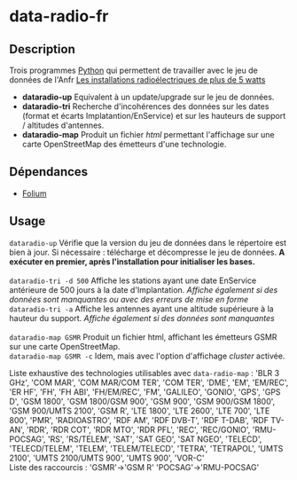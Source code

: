# data-radio-fr

## Description
Trois programmes [Python](https://www.python.org/) qui permettent de travailler avec le jeu de données de l'Anfr [Les installations radioélectriques de plus de 5 watts](https://www.data.gouv.fr/fr/datasets/donnees-sur-les-installations-radioelectriques-de-plus-de-5-watts-1/)

- **dataradio-up**
Equivalent à un update/upgrade sur le jeu de données.
- **dataradio-tri**
Recherche d'incohérences des données sur les dates (format et écarts Implatantion/EnService) et sur les hauteurs de support / altitudes d'antennes.
- **dataradio-map**
Produit un fichier *html* permettant l'affichage sur une carte OpenStreetMap des émetteurs d'une technologie.

## Dépendances
- [Folium](https://github.com/python-visualization/folium)

## Usage
`dataradio-up`
Vérifie que la version du jeu de données dans le répertoire est bien à jour. Si nécessaire : télécharge et décompresse le jeu de données. **A exécuter en premier, après l'installation pour initialiser les bases.**<br><br>
`dataradio-tri -d 500` Affiche les stations ayant une date EnService antérieure de 500 jours à la date d'Implantation. *Affiche également si des données sont manquantes ou avec des erreurs de mise en forme*<br>
`dataradio-tri -a` Affiche les antennes ayant une altitude supérieure à la hauteur du support. *Affiche également si des données sont manquantes*<br><br>
`dataradio-map GSMR` Produit un fichier html, affichant les émetteurs GSMR sur une carte OpenStreetMap. <br>
`dataradio-map GSMR -c` Idem, mais avec l'option d'affichage *cluster* activée. <br>

Liste exhaustive des technologies utilisables avec `data-radio-map` :
'BLR 3 GHz', 'COM MAR', 'COM MAR/COM TER', 'COM TER', 'DME', 'EM', 'EM/REC',
'ER HF', 'FH', 'FH ABI', 'FH/EM/REC', 'FM', 'GALILEO', 'GONIO', 'GPS', 'GPS D',
'GSM 1800', 'GSM 1800/GSM 900', 'GSM 900', 'GSM 900/GSM 1800',
'GSM 900/UMTS 2100', 'GSM R', 'LTE 1800', 'LTE 2600', 'LTE 700', 'LTE 800',
'PMR', 'RADIOASTRO', 'RDF AM', 'RDF DVB-T', 'RDF T-DAB', 'RDF TV-AN', 'RDR',
'RDR COT', 'RDR MTO', 'RDR PFL', 'REC', 'REC/GONIO', 'RMU-POCSAG', 'RS',
'RS/TELEM', 'SAT', 'SAT GEO', 'SAT NGEO', 'TELECD', 'TELECD/TELEM', 'TELEM',
'TELEM/TELECD', 'TETRA', 'TETRAPOL',
'UMTS 2100', 'UMTS 2100/UMTS 900', 'UMTS 900', 'VOR-C'<br>
Liste des raccourcis : 'GSMR'->'GSM R' 'POCSAG'->'RMU-POCSAG'
